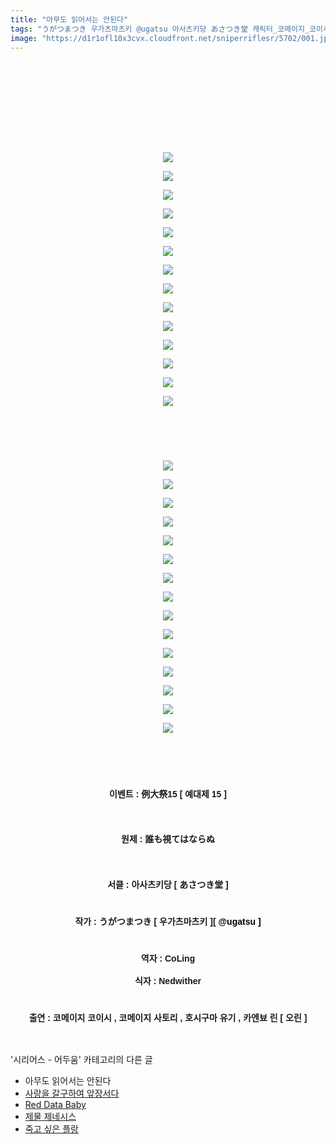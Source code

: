 ```yaml
---
title: "아무도 읽어서는 안된다"
tags: "うがつまつき 우가츠마츠키 @ugatsu 아사츠키당 あさつき堂 캐릭터_코메이지_코이시 캐릭터_코메이지_사토리 캐릭터_호시구마_유기 캐릭터_카엔뵤_린 캐릭터_오린 이벤트_例大祭15 이벤트_예대제_15 시리어스_어두움"
image: "https://d1r1ofl10x3cvx.cloudfront.net/sniperriflesr/5702/001.jpg"
---
```

<div class="article">
<p style="line-height: 1.6; font-family: 돋움, dotum, verdana, sans-serif; text-align: center;"><strong style="line-height: 1.6;"><br/></strong></p>
<p style="line-height: 1.6; font-family: 돋움, dotum, verdana, sans-serif; text-align: center;"><strong style="line-height: 1.6;"><br/></strong></p>
<p style="line-height: 1.6; font-family: 돋움, dotum, verdana, sans-serif; text-align: center;"><strong style="line-height: 1.6;"><br/></strong></p>
<p style="line-height: 1.6; text-align: center;"><span style="line-height: 1.6;"></span><br/></p>
<p style="line-height: 1.6; text-align: center;"><img src="{{ site.imgserver7 }}/sniperriflesr/5702/001.jpg"/></p>
<p style="line-height: 1.6; text-align: center;"><span style="line-height: 1.6;"></span></p>
<p style="line-height: 1.6; text-align: center;"><img src="{{ site.imgserver7 }}/sniperriflesr/5702/002.png"/></p>
<p style="line-height: 1.6; text-align: center;"><span style="line-height: 1.6;"></span></p>
<p style="line-height: 1.6; text-align: center;"><img src="{{ site.imgserver7 }}/sniperriflesr/5702/003.jpg"/></p>
<p style="line-height: 1.6; text-align: center;"><span style="line-height: 1.6;"></span></p>
<p style="line-height: 1.6; text-align: center;"><img src="{{ site.imgserver7 }}/sniperriflesr/5702/004.jpg"/></p>
<p style="line-height: 1.6; text-align: center;"><span style="line-height: 1.6;"></span></p>
<p style="line-height: 1.6; text-align: center;"><img src="{{ site.imgserver7 }}/sniperriflesr/5702/005.jpg"/></p>
<p style="line-height: 1.6; text-align: center;"><span style="line-height: 1.6;"></span></p>
<p style="line-height: 1.6; text-align: center;"><img src="{{ site.imgserver7 }}/sniperriflesr/5702/006.jpg"/></p>
<p style="line-height: 1.6; text-align: center;"><span style="line-height: 1.6;"></span></p>
<p style="line-height: 1.6; text-align: center;"><img src="{{ site.imgserver7 }}/sniperriflesr/5702/007.jpg"/></p>
<p style="line-height: 1.6; text-align: center;"><span style="line-height: 1.6;"></span></p>
<p style="line-height: 1.6; text-align: center;"><img src="{{ site.imgserver7 }}/sniperriflesr/5702/008.jpg"/></p>
<p style="line-height: 1.6; text-align: center;"><span style="line-height: 1.6;"></span></p>
<p style="line-height: 1.6; text-align: center;"><img src="{{ site.imgserver7 }}/sniperriflesr/5702/009.jpg"/></p>
<p style="line-height: 1.6; text-align: center;"><span style="line-height: 1.6;"></span></p>
<p style="line-height: 1.6; text-align: center;"><img src="{{ site.imgserver7 }}/sniperriflesr/5702/010.jpg"/></p>
<p style="line-height: 1.6; text-align: center;"><span style="line-height: 1.6;"></span></p>
<p style="line-height: 1.6; text-align: center;"><img src="{{ site.imgserver7 }}/sniperriflesr/5702/011.jpg"/></p>
<p style="line-height: 1.6; text-align: center;"><span style="line-height: 1.6;"></span></p>
<p style="line-height: 1.6; text-align: center;"><img src="{{ site.imgserver7 }}/sniperriflesr/5702/012.jpg"/></p>
<p style="line-height: 1.6; text-align: center;"><span style="line-height: 1.6;"></span></p>
<p style="line-height: 1.6; text-align: center;"><img src="{{ site.imgserver7 }}/sniperriflesr/5702/013.jpg"/></p>
<p style="line-height: 1.6; text-align: center;"><span style="line-height: 1.6;"></span></p>
<p style="line-height: 1.6; text-align: center;"><img src="{{ site.imgserver7 }}/sniperriflesr/5702/014.jpg"/></p>
<p style="line-height: 1.6; text-align: center;"><span style="line-height: 1.6;"><br/></span></p>
<p style="line-height: 1.6; font-family: 돋움, dotum, verdana, sans-serif; text-align: center;"><strong style="line-height: 1.6;"></strong><br/></p>
<p style="line-height: 1.6; font-family: 돋움, dotum, verdana, sans-serif; text-align: center;"><img src="{{ site.imgserver7 }}/sniperriflesr/5702/015.jpg"/></p>
<p style="line-height: 1.6; font-family: 돋움, dotum, verdana, sans-serif; text-align: center;"><strong style="line-height: 1.6;"></strong></p>
<p style="line-height: 1.6; font-family: 돋움, dotum, verdana, sans-serif; text-align: center;"><img src="{{ site.imgserver7 }}/sniperriflesr/5702/016.jpg"/></p>
<p style="line-height: 1.6; font-family: 돋움, dotum, verdana, sans-serif; text-align: center;"><strong style="line-height: 1.6;"></strong></p>
<p style="line-height: 1.6; font-family: 돋움, dotum, verdana, sans-serif; text-align: center;"><img src="{{ site.imgserver7 }}/sniperriflesr/5702/017.jpg"/></p>
<p style="line-height: 1.6; font-family: 돋움, dotum, verdana, sans-serif; text-align: center;"><strong style="line-height: 1.6;"></strong></p>
<p style="line-height: 1.6; font-family: 돋움, dotum, verdana, sans-serif; text-align: center;"><img src="{{ site.imgserver7 }}/sniperriflesr/5702/018.jpg"/></p>
<p style="line-height: 1.6; font-family: 돋움, dotum, verdana, sans-serif; text-align: center;"><strong style="line-height: 1.6;"></strong></p>
<p style="line-height: 1.6; font-family: 돋움, dotum, verdana, sans-serif; text-align: center;"><img src="{{ site.imgserver7 }}/sniperriflesr/5702/019.jpg"/></p>
<p style="line-height: 1.6; font-family: 돋움, dotum, verdana, sans-serif; text-align: center;"><strong style="line-height: 1.6;"></strong></p>
<p style="line-height: 1.6; font-family: 돋움, dotum, verdana, sans-serif; text-align: center;"><img src="{{ site.imgserver7 }}/sniperriflesr/5702/020.jpg"/></p>
<p style="line-height: 1.6; font-family: 돋움, dotum, verdana, sans-serif; text-align: center;"><strong style="line-height: 1.6;"></strong></p>
<p style="line-height: 1.6; font-family: 돋움, dotum, verdana, sans-serif; text-align: center;"><img src="{{ site.imgserver7 }}/sniperriflesr/5702/021.jpg"/></p>
<p style="line-height: 1.6; font-family: 돋움, dotum, verdana, sans-serif; text-align: center;"><strong style="line-height: 1.6;"></strong></p>
<p style="line-height: 1.6; font-family: 돋움, dotum, verdana, sans-serif; text-align: center;"><img src="{{ site.imgserver7 }}/sniperriflesr/5702/022.jpg"/></p>
<p style="line-height: 1.6; font-family: 돋움, dotum, verdana, sans-serif; text-align: center;"><strong style="line-height: 1.6;"></strong></p>
<p style="line-height: 1.6; font-family: 돋움, dotum, verdana, sans-serif; text-align: center;"><img src="{{ site.imgserver7 }}/sniperriflesr/5702/023.jpg"/></p>
<p style="line-height: 1.6; font-family: 돋움, dotum, verdana, sans-serif; text-align: center;"><strong style="line-height: 1.6;"></strong></p>
<p style="line-height: 1.6; font-family: 돋움, dotum, verdana, sans-serif; text-align: center;"><img src="{{ site.imgserver7 }}/sniperriflesr/5702/024.jpg"/></p>
<p style="line-height: 1.6; font-family: 돋움, dotum, verdana, sans-serif; text-align: center;"><strong style="line-height: 1.6;"></strong></p>
<p style="line-height: 1.6; font-family: 돋움, dotum, verdana, sans-serif; text-align: center;"><img src="{{ site.imgserver7 }}/sniperriflesr/5702/025.jpg"/></p>
<p style="line-height: 1.6; font-family: 돋움, dotum, verdana, sans-serif; text-align: center;"><strong style="line-height: 1.6;"></strong></p>
<p style="line-height: 1.6; font-family: 돋움, dotum, verdana, sans-serif; text-align: center;"><img src="{{ site.imgserver7 }}/sniperriflesr/5702/026.jpg"/></p>
<p style="line-height: 1.6; font-family: 돋움, dotum, verdana, sans-serif; text-align: center;"><strong style="line-height: 1.6;"></strong></p>
<p style="line-height: 1.6; font-family: 돋움, dotum, verdana, sans-serif; text-align: center;"><img src="{{ site.imgserver7 }}/sniperriflesr/5702/027.jpg"/></p>
<p style="line-height: 1.6; font-family: 돋움, dotum, verdana, sans-serif; text-align: center;"><strong style="line-height: 1.6;"></strong></p>
<p style="line-height: 1.6; font-family: 돋움, dotum, verdana, sans-serif; text-align: center;"><img src="{{ site.imgserver7 }}/sniperriflesr/5702/028.jpg"/></p>
<p style="line-height: 1.6; font-family: 돋움, dotum, verdana, sans-serif; text-align: center;"><strong style="line-height: 1.6;"></strong></p>
<p style="line-height: 1.6; font-family: 돋움, dotum, verdana, sans-serif; text-align: center;"><img src="{{ site.imgserver7 }}/sniperriflesr/5702/029.jpg"/></p>
<p style="line-height: 1.6; font-family: 돋움, dotum, verdana, sans-serif; text-align: center;"><strong style="line-height: 1.6;"><br/></strong></p>
<p style="line-height: 1.6; font-family: 돋움, dotum, verdana, sans-serif; text-align: center;"><strong style="line-height: 1.6;"><br/></strong></p>
<p style="line-height: 1.6; font-family: 돋움, dotum, verdana, sans-serif; text-align: center;"><strong style="line-height: 1.6;">이벤트 : </strong><font face="돋움, dotum, verdana, sans-serif"><b>例大祭15<span style="line-height: 1.6;"> [ 예대제 15 ]</span></b></font></p>
<p style="line-height: 1.6; font-family: 돋움, dotum, verdana, sans-serif; text-align: center;"> </p>
<p style="line-height: 1.6; text-align: center;"><strong style="font-family: 돋움, dotum, verdana, sans-serif; line-height: 1.6;">원제 : </strong><span style="line-height: 1.6;"><font face="돋움, dotum, verdana, sans-serif"><b>誰も視てはならぬ</b></font><br/></span></p>
<p style="line-height: 1.6; font-family: 돋움, dotum, verdana, sans-serif; text-align: center;"><strong><br/></strong></p>
<p style="line-height: 1.6; font-family: 돋움, dotum, verdana, sans-serif; text-align: center;"><strong><span style="; ">서클 : </span><span style="; ">아사츠키당 [ あさつき堂 ]</span></strong></p>
<p style="line-height: 1.6; text-align: center;"><br/><strong style="font-family: 돋움, dotum, verdana, sans-serif;">작가 : <span style="; ">うがつまつき [ 우가츠마츠키 ][ </span></strong><font color="#000000" face="돋움, dotum, verdana, sans-serif"><b>@ugatsu ]</b></font></p>
<p style="line-height: 1.6; font-family: 돋움, dotum, verdana, sans-serif; text-align: center;"><br/><strong>역자 : CoLing</strong></p>
<p style="line-height: 1.6; font-family: 돋움, dotum, verdana, sans-serif; text-align: center;"><b>식자 : Nedwither</b></p>
<p style="line-height: 1.6; font-family: 돋움, dotum, verdana, sans-serif; text-align: center;"><br/><strong>출연 : 코메이지 코이시 , 코메이지 사토리 , 호시구마 유기 , 카엔뵤 린 [ 오린 ]</strong></p>
</div><br/>
<div class="another">
<p>'시리어스 - 어두움' 카테고리의 다른 글</p>
<ul>
<li>아무도 읽어서는 안된다</li>
<li><a href="/sniperriflesr_5000">사랑을 갈구하여 앞장서다</a></li>
<li><a href="/sniperriflesr_2389">Red Data Baby</a></li>
<li><a href="/sniperriflesr_1453">제물 제네시스</a></li>
<li><a href="/sniperriflesr_1364">죽고 싶은 플랑</a></li>
</ul>
</div><br/>
<div class="comment" id="commentListBlock_5702" style="display: none ">
</div><br/>
<br/>
<p id="refer"></p>
<br/>
